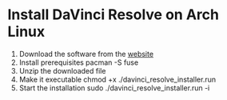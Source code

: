 # Install DaVinci Resolve on Arch Linux

1. Download the software from the [website](https://www.blackmagicdesign.com/products/davinciresolve)
2. Install prerequisites
      pacman -S fuse
3. Unzip the downloaded file
4. Make it executable
      chmod +x ./davinci_resolve_installer.run
5. Start the installation
      sudo ./davinci_resolve_installer.run -i
